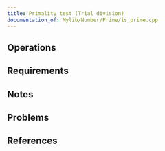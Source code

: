 ```yaml
---
title: Primality test (Trial division)
documentation_of: Mylib/Number/Prime/is_prime.cpp
---
```


## Operations

## Requirements

## Notes

## Problems

## References
